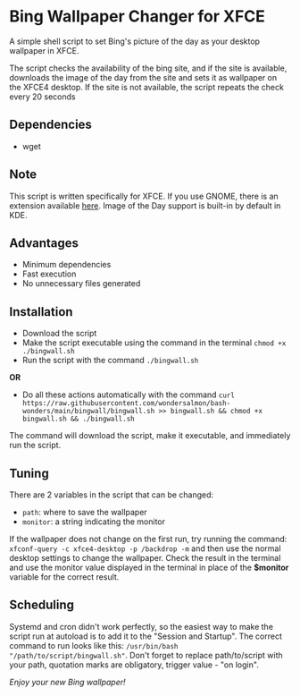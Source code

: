 
# Bing Wallpaper Changer for XFCE

A simple shell script to set Bing's picture of the day as your desktop wallpaper in XFCE.

The script checks the availability of the bing site, and if the site is available, downloads the image of the day from the site and sets it as wallpaper on the XFCE4 desktop. If the site is not available, the script repeats the check every 20 seconds

## Dependencies

- wget

## Note

This script is written specifically for XFCE. If you use GNOME, there is an extension available [here](https://extensions.gnome.org/extension/1262/bing-wallpaper-changer/). Image of the Day support is built-in by default in KDE.

## Advantages

- Minimum dependencies
- Fast execution
- No unnecessary files generated

## Installation

- Download the script
- Make the script executable using the command in the terminal `chmod +x ./bingwall.sh`
- Run the script with the command `./bingwall.sh`

**OR**

- Do all these actions automatically with the command `curl https://raw.githubusercontent.com/wondersalmon/bash-wonders/main/bingwall/bingwall.sh >> bingwall.sh && chmod +x bingwall.sh && ./bingwall.sh`

The command will download the script, make it executable, and immediately run the script.

## Tuning

There are 2 variables in the script that can be changed:

- `path`: where to save the wallpaper
- `monitor`: a string indicating the monitor

If the wallpaper does not change on the first run, try running the command: `xfconf-query -c xfce4-desktop -p /backdrop -m` and then use the normal desktop settings to change the wallpaper. Check the result in the terminal and use the monitor value displayed in the terminal in place of the **$monitor** variable for the correct result.

## Scheduling

Systemd and cron didn't work perfectly, so the easiest way to make the script run at autoload is to add it to the "Session and Startup". The correct command to run looks like this: `/usr/bin/bash "/path/to/script/bingwall.sh"`. Don't forget to replace path/to/script with your path, quotation marks are obligatory, trigger value - "on login".

*Enjoy your new Bing wallpaper!*
